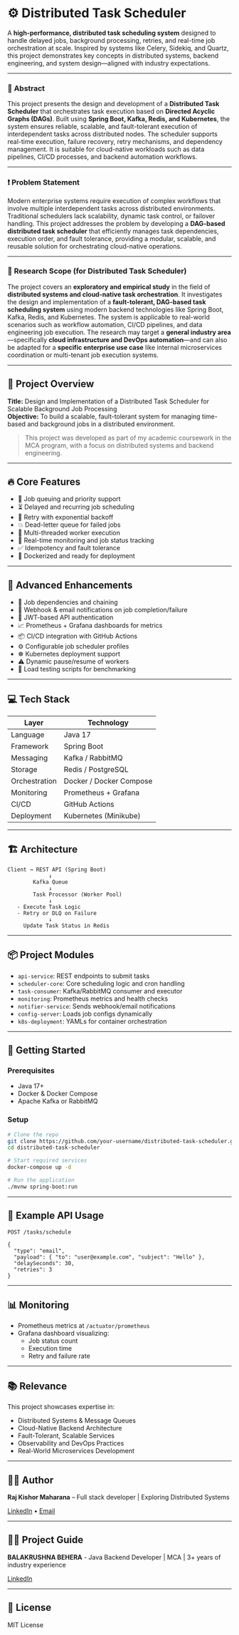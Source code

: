 # ⚙️ Distributed Task Scheduler

A **high-performance, distributed task scheduling system** designed to handle delayed jobs, background processing, retries, and real-time job orchestration at scale. Inspired by systems like Celery, Sidekiq, and Quartz, this project demonstrates key concepts in distributed systems, backend engineering, and system design—aligned with industry expectations.

---

### 🧾 **Abstract**

This project presents the design and development of a **Distributed Task Scheduler** that orchestrates task execution based on **Directed Acyclic Graphs (DAGs)**. Built using **Spring Boot, Kafka, Redis, and Kubernetes**, the system ensures reliable, scalable, and fault-tolerant execution of interdependent tasks across distributed nodes. The scheduler supports real-time execution, failure recovery, retry mechanisms, and dependency management. It is suitable for cloud-native workloads such as data pipelines, CI/CD processes, and backend automation workflows.

---

### ❗ **Problem Statement**

Modern enterprise systems require execution of complex workflows that involve multiple interdependent tasks across distributed environments. Traditional schedulers lack scalability, dynamic task control, or failover handling. This project addresses the problem by developing a **DAG-based distributed task scheduler** that efficiently manages task dependencies, execution order, and fault tolerance, providing a modular, scalable, and reusable solution for orchestrating cloud-native operations.

---

### 🔬 **Research Scope (for Distributed Task Scheduler)**

The project covers an **exploratory and empirical study** in the field of **distributed systems and cloud-native task orchestration**. It investigates the design and implementation of a **fault-tolerant, DAG-based task scheduling system** using modern backend technologies like Spring Boot, Kafka, Redis, and Kubernetes. The system is applicable to real-world scenarios such as workflow automation, CI/CD pipelines, and data engineering job execution. The research may target a **general industry area**—specifically **cloud infrastructure and DevOps automation**—and can also be adapted for a **specific enterprise use case** like internal microservices coordination or multi-tenant job execution systems.


---

## 🧾 Project Overview

**Title:** Design and Implementation of a Distributed Task Scheduler for Scalable Background Job Processing  
**Objective:** To build a scalable, fault-tolerant system for managing time-based and background jobs in a distributed environment.

>This project was developed as part of my academic coursework in the MCA program, with a focus on distributed systems and backend engineering.

---

## 🔥 Core Features

- 🧠 Job queuing and priority support
- ⏳ Delayed and recurring job scheduling
- 🔁 Retry with exponential backoff
- 💥 Dead-letter queue for failed jobs
- 🧵 Multi-threaded worker execution
- 🚨 Real-time monitoring and job status tracking
- ✅ Idempotency and fault tolerance
- 🐳 Dockerized and ready for deployment

---

## 🚀 Advanced Enhancements

- 🔗 Job dependencies and chaining
- 📩 Webhook & email notifications on job completion/failure
- 🔐 JWT-based API authentication
- 📈 Prometheus + Grafana dashboards for metrics
- 📦 CI/CD integration with GitHub Actions
- ⚙️ Configurable job scheduler profiles
- ☸️ Kubernetes deployment support
- ⚠️ Dynamic pause/resume of workers
- 🧪 Load testing scripts for benchmarking

---

## 💻 Tech Stack

| Layer         | Technology                     |
|---------------|--------------------------------|
| Language      | Java 17                        |
| Framework     | Spring Boot                    |
| Messaging     | Kafka / RabbitMQ               |
| Storage       | Redis / PostgreSQL             |
| Orchestration | Docker / Docker Compose        |
| Monitoring    | Prometheus + Grafana           |
| CI/CD         | GitHub Actions                 |
| Deployment    | Kubernetes (Minikube)          |

---

## 🏗️ Architecture

```
Client → REST API (Spring Boot)
             ↓
        Kafka Queue
             ↓
        Task Processor (Worker Pool)
             ↓
   - Execute Task Logic
   - Retry or DLQ on Failure
             ↓
     Update Task Status in Redis
```

---

## 📦 Project Modules

- `api-service`: REST endpoints to submit tasks
- `scheduler-core`: Core scheduling logic and cron handling
- `task-consumer`: Kafka/RabbitMQ consumer and executor
- `monitoring`: Prometheus metrics and health checks
- `notifier-service`: Sends webhook/email notifications
- `config-server`: Loads job configs dynamically
- `k8s-deployment`: YAMLs for container orchestration

---

## 🚀 Getting Started

### Prerequisites
- Java 17+
- Docker & Docker Compose
- Apache Kafka or RabbitMQ

### Setup

```bash
# Clone the repo
git clone https://github.com/your-username/distributed-task-scheduler.git
cd distributed-task-scheduler

# Start required services
docker-compose up -d

# Run the application
./mvnw spring-boot:run
```

---

## 🧪 Example API Usage

```http
POST /tasks/schedule

{
  "type": "email",
  "payload": { "to": "user@example.com", "subject": "Hello" },
  "delaySeconds": 30,
  "retries": 3
}
```

---

## 📊 Monitoring

- Prometheus metrics at `/actuator/prometheus`
- Grafana dashboard visualizing:
  - Job status count
  - Execution time
  - Retry and failure rate

---

## 📚 Relevance

This project showcases expertise in:
- Distributed Systems & Message Queues
- Cloud-Native Backend Architecture
- Fault-Tolerant, Scalable Services
- Observability and DevOps Practices
- Real-World Microservices Development

---

## 🙋‍♂️ Author

**Raj Kishor Maharana** – Full stack developer | Exploring Distributed Systems  

[LinkedIn](https://www.linkedin.com/in/mrajkishor331/) • [Email](mailto:mrajkishor331@gmail.com)

---
## 👨‍🏫 Project Guide

**BALAKRUSHNA BEHERA** - Java Backend Developer | MCA | 3+ years of industry experience

[LinkedIn](https://www.linkedin.com/in/balakrushna-behera-5687001a2/)

---

## 📜 License

MIT License
